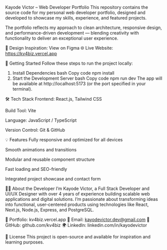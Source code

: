 Kayode Victor – Web Developer Portfolio
This repository contains the source code for my personal web developer portfolio, designed and developed to showcase my skills, experience, and featured projects.

The portfolio reflects my approach to clean architecture, responsive design, and performance-driven development — blending creativity with functionality to deliver an exceptional user experience.

🎨 Design Inspiration: View on Figma
🌐 Live Website: https://kv4biz.vercel.app

🚀 Getting Started
Follow these steps to run the project locally:

1. Install Dependencies
   bash
   Copy code
   npm install
2. Start the Development Server
   bash
   Copy code
   npm run dev
   The app will be available at http://localhost:5173 (or the port specified in your terminal).

🛠️ Tech Stack
Frontend: React.js, Tailwind CSS

Build Tool: Vite

Language: JavaScript / TypeScript

Version Control: Git & GitHub

💡 Features
Fully responsive and optimized for all devices

Smooth animations and transitions

Modular and reusable component structure

Fast loading and SEO-friendly

Integrated project showcase and contact form

👨‍💻 About the Developer
I’m Kayode Victor, a Full Stack Developer and UI/UX Designer with over 4 years of experience building scalable web applications and digital solutions.
I’m passionate about transforming ideas into functional, user-centered products using technologies like React, Next.js, Node.js, Express, and PostgreSQL.

💼 Portfolio: kv4biz.vercel.app
📧 Email: kayodevictor.dev@gmail.com
🐙 GitHub: github.com/kv4biz
🌍 LinkedIn: linkedin.com/in/kayodevictor

📄 License
This project is open-source and available for inspiration and learning purposes.
